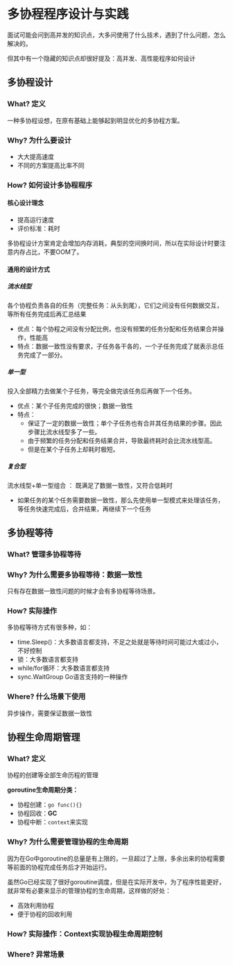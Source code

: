 # 多协程程序设计与实践
面试可能会问到高并发的知识点，大多问使用了什么技术，遇到了什么问题，怎么解决的。

但其中有一个隐藏的知识点却很好提及：高并发、高性能程序如何设计
## 多协程设计
### What? 定义
一种多协程设想，在原有基础上能够起到明显优化的多协程方案。

### Why? 为什么要设计
- 大大提高速度
- 不同的方案提高比率不同

### How? 如何设计多协程程序
#### 核心设计理念
- 提高运行速度
- 评价标准：耗时

多协程设计方案肯定会增加内存消耗，典型的空间换时间，所以在实际设计时要注意内存占比，不要OOM了。
#### 通用的设计方式

##### 流水线型
各个协程负责各自的任务（完整任务：从头到尾），它们之间没有任何数据交互，等所有任务完成后再汇总结果

- 优点：每个协程之间没有分配比例，也没有频繁的任务分配和任务结果合并操作，性能高
- 特点：数据一致性没有要求，子任务各干各的，一个子任务完成了就表示总任务完成了一部分。

##### 单一型

投入全部精力去做某个子任务，等完全做完该任务后再做下一个任务。 
- 优点：某个子任务完成的很快；数据一致性
- 特点：
  - 保证了一定的数据一致性；单个子任务也有合并其任务结果的步骤。因此步骤比流水线型多了一些。
  - 由于频繁的任务分配和任务结果合并，导致最终耗时会比流水线型高。
  - 但是在某个子任务上却耗时极短。
  
##### 复合型

流水线型+单一型组合 ： 既满足了数据一致性，又符合低耗时
- 如果任务的某个任务需要数据一致性，那么先使用单一型模式来处理该任务，等任务快速完成后，合并结果，再继续下一个任务

## 多协程等待
### What? 管理多协程等待

### Why? 为什么需要多协程等待：数据一致性

只有存在数据一致性问题的时候才会有多协程等待场景。

### How? 实际操作
多协程等待方式有很多种，如：
- time.Sleep()：大多数语言都支持，不足之处就是等待时间可能过大或过小，不好控制
- 锁：大多数语言都支持
- while/for循环：大多数语言都支持
- sync.WaitGroup  Go语言支持的一种操作


### Where? 什么场景下使用
异步操作，需要保证数据一致性

## 协程生命周期管理
### What? 定义
协程的创建等全部生命历程的管理

**goroutine生命周期分类：**
- 协程创建：`go func(){}`
- 协程回收：**GC**
- 协程中断：`context`来实现

### Why? 为什么需要管理协程的生命周期
因为在Go中goroutine的总量是有上限的，一旦超过了上限，多余出来的协程需要等前面的协程完成任务后才开始运行。

虽然Go已经实现了很好goroutine调度，但是在实际开发中，为了程序性能更好，就非常有必要来显示的管理协程的生命周期，这样做的好处：
- 高效利用协程
- 便于协程的回收利用

### How? 实际操作：Context实现协程生命周期控制

### Where? 异常场景